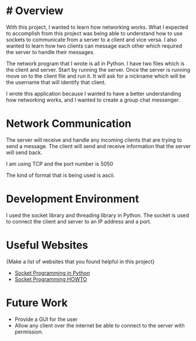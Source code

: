 # # Overview

With this project, I wanted to learn how networking works. What I expected to accomplish from this project was being able to understand how to use sockets to communicate from a server to a client and vice versa. I also wanted to learn how two clients can message each other which required the server to handle their messages.

The network program that I wrote is all in Python. I have two files which is the client and server. Start by running the server. Once the server is running move on to the client file and run it. It will ask for a nickname which will be the username that will identify that client. 

I wrote this application because I wanted to have a better understanding how networking works, and I wanted to create a group chat messenger. 

# Network Communication

The server will receive and handle any incoming clients that are trying to send a message. The client will send and receive information that the server will send back.

I am using TCP and the port number is 5050

The kind of format that is being used is ascii.

# Development Environment

I used the socket library and threading library in Python. The socket is used to connect the client and server to an IP address and a port.

# Useful Websites

{Make a list of websites that you found helpful in this project}
* [Socket Programming in Python](https://realpython.com/python-sockets/)
* [Socket Programming HOWTO](https://docs.python.org/3/howto/sockets.html)

# Future Work

* Provide a GUI for the user
* Allow any client over the internet be able to connect to the server with permission.